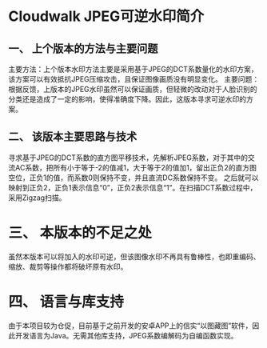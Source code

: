 # Cloudwalk JPEG可逆水印简介 
## 一、 上个版本的方法与主要问题 
主要方法：上个版本水印方法主要是采用基于JPEG的DCT系数量化的水印方案，该方案可以有效抵抗JPEG压缩攻击，且保证图像画质没有明显变化。 
主要问题：根据反馈，上版本的JPEG水印虽然可以保证画质，但轻微的改动对于人脸识别的分类还是造成了一定的影响，使得准确度下降。因此，这版本寻求可逆水印的方案。 
## 二、 该版本主要思路与技术 
寻求基于JPEG的DCT系数的直方图平移技术，先解析JPEG系数，对于其中的交流AC系数，把所有小于等于-2的值减1，大于等于2的值加1，留出正负2的直方图空位，正负1的值，而系数0则保持不变，并且直流DC系数保持不变。
之后就可以映射到正负2，正负1表示信息“0”，正负2表示信息“1”。在扫描DCT系数过程中，采用Zigzag扫描。 
# 三、 本版本的不足之处 
虽然本版本可以将加入的水印可逆，但该图像水印不再具有鲁棒性，也即重编码、缩放、裁剪等操作都将破坏原有水印。 
# 四、 语言与库支持
由于本项目较为仓促，目前基于之前开发的安卓APP上的信实“以图藏图”软件，因此开发语言为Java。无需其他库支持，JPEG系数编解码为自编函数实现。
